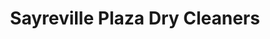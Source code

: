 ---
title: "Sayreville Plaza Dry Cleaners"
url: /south-amboy/sayreville-plaza-dry-cleaners/
shop: laundry
---